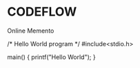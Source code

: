 CODEFLOW
========

Online Memento

/* Hello World program */
#include<stdio.h>

main()
{
	printf("Hello World");
}

